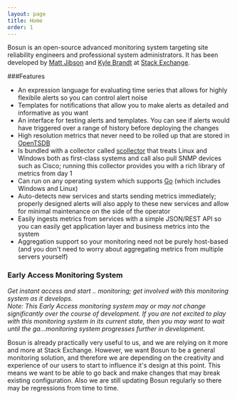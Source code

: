 ```yaml
---
layout: page
title: Home
order: 1
---
```


Bosun is an open-source advanced monitoring system targeting site reliability engineers and professional system administrators. It has been developed by [Matt Jibson](https://twitter.com/mjibson) and [Kyle Brandt](https://twitter.com/kylembrandt) at [Stack Exchange](http://stackexchange.com/).

###Features

* An expression language for evaluating time series that allows for highly flexibile alerts so you can control alert noise
* Templates for notifications that allow you to make alerts as detailed and informative as you want
* An interface for testing alerts and templates. You can see if alerts would have triggered over a range of history before deploying the changes
* High resolution metrics that never need to be rolled up that are stored in [OpenTSDB](http://opentsdb.net/)
* Is bundled with a collector called [scollector](http://bosun.org/scollector/) that treats Linux and Windows both as first-class systems and call also pull SNMP devices such as Cisco; running this collector provides you with a rich library of metrics from day 1
* Can run on any operating system which supports [Go](http://golang.org/) (which includes Windows and Linux)
* Auto-detects new services and starts sending metrics immediately; properly designed alerts will also apply to these new services and allow for minimal maintenance on the side of the operator
* Easily ingests metrics from services with a simple JSON/REST API so you can easily get application layer and business metrics into the system
* Aggregation support so your monitoring need not be purely host-based (and you don't need to worry about aggregating metrics from multiple servers yourself)  


### Early Access Monitoring System  

*Get instant access and start .. monitoring; get involved with this monitoring system as it develops.*  
*Note: This Early Access monitoring system may or may not change significantly over the course of development. If you are not excited to play with this monitoring system in its current state, then you may want to wait until the ga...monitoring system progresses further in development.*

Bosun is already practically very useful to us, and we are relying on it more and more at Stack Exchange. However, we want Bosun to be a general monitoring solution, and therefore we are depending on the creativity and experience of our users to start to influence it's design at this point. This means we want to be able to go back and make changes that may break existing configuration. Also we are still updating Bosun regularly so there may be regressions from time to time. 
